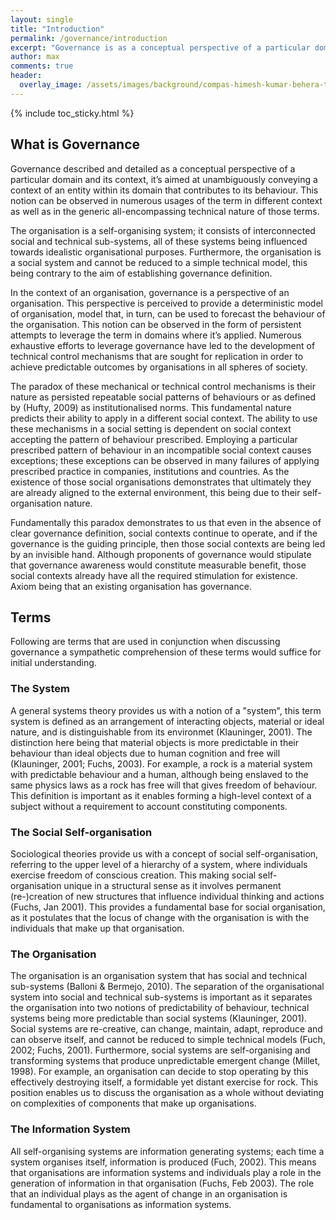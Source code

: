 ```yaml
---
layout: single
title: "Introduction"
permalink: /governance/introduction
excerpt: "Governance is as a conceptual perspective of a particular domain and its context."
author: max
comments: true
header:
  overlay_image: /assets/images/background/compas-himesh-kumar-behera-t11oyf1K8kA-unsplash.webp
---
```


{% include toc_sticky.html %}

<style>
.page__hero--overlay p, .page__hero--overlay h1{
    background-color: rgba(240, 87, 66, 0.8);
    max-width: fit-content !important;
    border-radius: 25px;
    padding: 10px;
}
</style>

## What is Governance

Governance described and detailed as a conceptual perspective of a particular domain and its context, it’s aimed at unambiguously conveying a context of an entity within its domain that contributes to its behaviour. This notion can be observed in numerous usages of the term in different context as well as in the generic all-encompassing technical nature of those terms.

The organisation is a self-organising system; it consists of interconnected social and technical sub-systems, all of these systems being influenced towards idealistic organisational purposes. Furthermore, the organisation is a social system and cannot be reduced to a simple technical model, this being contrary to the aim of establishing governance definition.

In the context of an organisation, governance is a perspective of an organisation. This perspective is perceived to provide a deterministic model of organisation, model that, in turn, can be used to forecast the behaviour of the organisation. This notion can be observed in the form of persistent attempts to leverage the term in domains where it’s applied.  Numerous exhaustive efforts to leverage governance have led to the development of technical control mechanisms that are sought for replication in order to achieve predictable outcomes by organisations in all spheres of society.

The paradox of these mechanical or technical control mechanisms is their nature as persisted repeatable social patterns of behaviours or as defined by (Hufty, 2009) as institutionalised norms. This fundamental nature predicts their ability to apply in a different social context. The ability to use these mechanisms in a social setting is dependent on social context accepting the pattern of behaviour prescribed. Employing a particular prescribed pattern of behaviour in an incompatible social context causes exceptions; these exceptions can be observed in many failures of applying prescribed practice in companies, institutions and countries. As the existence of those social organisations demonstrates that ultimately they are already aligned to the external environment, this being due to their self-organisation nature.

Fundamentally this paradox demonstrates to us that even in the absence of clear governance definition, social contexts continue to operate, and if the governance is the guiding principle, then those social contexts are being led by an invisible hand. Although proponents of governance would stipulate that governance awareness would constitute measurable benefit, those social contexts already have all the required stimulation for existence. Axiom being that an existing organisation has governance.

## Terms

Following are terms that are used in conjunction when discussing governance a sympathetic comprehension of these terms would suffice for initial understanding.

### The System

A general systems theory provides us with a notion of a "system", this term system is defined as an arrangement of interacting objects, material or ideal nature, and is distinguishable from its environmet (Klauninger, 2001). The distinction here being that material objects is more predictable in their behaviour than ideal objects due to human cognition and free will (Klauninger, 2001; Fuchs, 2003). For example, a rock is a material system with predictable behaviour and a human, although being enslaved to the same physics laws as a rock has free will that gives freedom of behaviour. This definition is important as it enables forming a high-level context of a subject without a requirement to account constituting components.  

### The Social Self-organisation

Sociological theories provide us with a concept of social self-organisation, referring to the upper level of a hierarchy of a system, where individuals exercise freedom of conscious creation. This making social self-organisation unique in a structural sense as it involves permanent (re-)creation of new structures that influence individual thinking and actions (Fuchs, Jan 2001). This provides a fundamental base for social organisation, as it postulates that the locus of change with the organisation is with the individuals that make up that organisation.

### The Organisation

The organisation is an organisation system that has social and technical sub-systems (Balloni & Bermejo, 2010). The separation of the organisational system into social and technical sub-systems is important as it separates the organisation into two notions of predictability of behaviour, technical systems being more predictable than social systems (Klauninger, 2001). Social systems are re-creative, can change, maintain, adapt, reproduce and can observe itself, and cannot be reduced to simple technical models (Fuch, 2002; Fuchs, 2001). Furthermore, social systems are self-organising and transforming systems that produce unpredictable emergent change (Millet, 1998). For example, an organisation can decide to stop operating by this effectively destroying itself, a formidable yet distant exercise for rock. This position enables us to discuss the organisation as a whole without deviating on complexities of components that make up organisations.

### The Information System

All self-organising systems are information generating systems; each time a system organises itself, information is produced (Fuch, 2002). This means that organisations are information systems and individuals play a role in the generation of information in that organisation (Fuchs, Feb 2003). The role that an individual plays as the agent of change in an organisation is fundamental to organisations as information systems.

